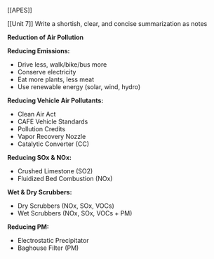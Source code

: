 [[APES]]

[[Unit 7]]
Write a shortish, clear, and concise summarization as notes

**Reduction of Air Pollution**

**Reducing Emissions:**

* Drive less, walk/bike/bus more
* Conserve electricity
* Eat more plants, less meat
* Use renewable energy (solar, wind, hydro)

**Reducing Vehicle Air Pollutants:**

* Clean Air Act
* CAFE Vehicle Standards
* Pollution Credits
* Vapor Recovery Nozzle
* Catalytic Converter (CC)

**Reducing SOx & NOx:**

* Crushed Limestone (SO2)
* Fluidized Bed Combustion (NOx)

**Wet & Dry Scrubbers:**

* Dry Scrubbers (NOx, SOx, VOCs)
* Wet Scrubbers (NOx, SOx, VOCs + PM)

**Reducing PM:**

* Electrostatic Precipitator
* Baghouse Filter (PM)